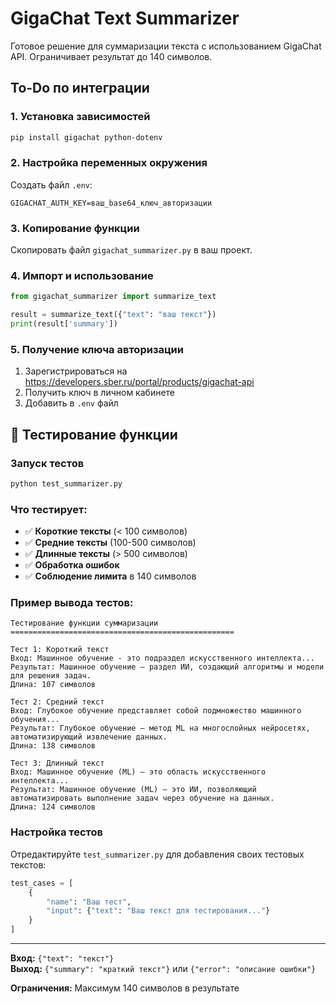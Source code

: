 # GigaChat Text Summarizer

Готовое решение для суммаризации текста с использованием GigaChat API. Ограничивает результат до 140 символов.

## To-Do по интеграции

### 1. Установка зависимостей

```bash
pip install gigachat python-dotenv
```

### 2. Настройка переменных окружения

Создать файл `.env`:

```env
GIGACHAT_AUTH_KEY=ваш_base64_ключ_авторизации
```

### 3. Копирование функции

Скопировать файл `gigachat_summarizer.py` в ваш проект.

### 4. Импорт и использование

```python
from gigachat_summarizer import summarize_text

result = summarize_text({"text": "ваш текст"})
print(result['summary'])
```

### 5. Получение ключа авторизации

1. Зарегистрироваться на https://developers.sber.ru/portal/products/gigachat-api
2. Получить ключ в личном кабинете
3. Добавить в `.env` файл

## 🧪 Тестирование функции

### Запуск тестов

```bash
python test_summarizer.py
```

### Что тестирует:

- ✅ **Короткие тексты** (< 100 символов)
- ✅ **Средние тексты** (100-500 символов)
- ✅ **Длинные тексты** (> 500 символов)
- ✅ **Обработка ошибок**
- ✅ **Соблюдение лимита** в 140 символов

### Пример вывода тестов:

```
Тестирование функции суммаризации
==================================================

Тест 1: Короткий текст
Вход: Машинное обучение - это подраздел искусственного интеллекта...
Результат: Машинное обучение — раздел ИИ, создающий алгоритмы и модели для решения задач.
Длина: 107 символов

Тест 2: Средний текст
Вход: Глубокое обучение представляет собой подмножество машинного обучения...
Результат: Глубокое обучение — метод ML на многослойных нейросетях, автоматизирующий извлечение данных.
Длина: 138 символов

Тест 3: Длинный текст
Вход: Машинное обучение (ML) — это область искусственного интеллекта...
Результат: Машинное обучение (ML) — это ИИ, позволяющий автоматизировать выполнение задач через обучение на данных.
Длина: 124 символов
```

### Настройка тестов

Отредактируйте `test_summarizer.py` для добавления своих тестовых текстов:

```python
test_cases = [
    {
        "name": "Ваш тест",
        "input": {"text": "Ваш текст для тестирования..."}
    }
]
```

---

**Вход:** `{"text": "текст"}`  
**Выход:** `{"summary": "краткий текст"}` или `{"error": "описание ошибки"}`

**Ограничения:** Максимум 140 символов в результате
